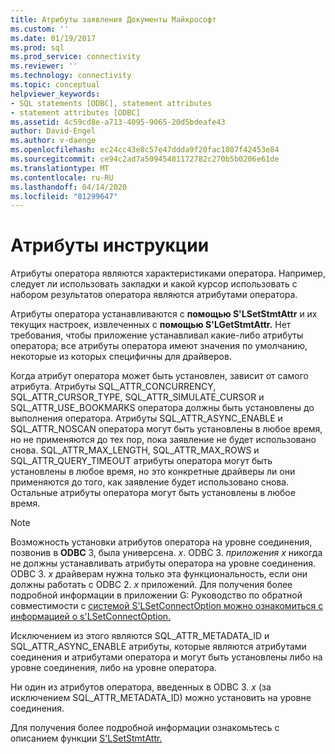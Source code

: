 ```yaml
---
title: Атрибуты заявления Документы Майкрософт
ms.custom: ''
ms.date: 01/19/2017
ms.prod: sql
ms.prod_service: connectivity
ms.reviewer: ''
ms.technology: connectivity
ms.topic: conceptual
helpviewer_keywords:
- SQL statements [ODBC], statement attributes
- statement attributes [ODBC]
ms.assetid: 4c59cd8e-a713-4095-9065-20d5bdeafe43
author: David-Engel
ms.author: v-daenge
ms.openlocfilehash: ec24cc43e8c57e47ddda9f20fac1807f42453e84
ms.sourcegitcommit: ce94c2ad7a50945481172782c270b5b0206e61de
ms.translationtype: MT
ms.contentlocale: ru-RU
ms.lasthandoff: 04/14/2020
ms.locfileid: "81299647"
---
```

# <a name="statement-attributes"></a>Атрибуты инструкции
Атрибуты оператора являются характеристиками оператора. Например, следует ли использовать закладки и какой курсор использовать с набором результатов оператора являются атрибутами оператора.  
  
 Атрибуты оператора устанавливаются с **помощью S'LSetStmtAttr** и их текущих настроек, извлеченных с **помощью S'LGetStmtAttr.** Нет требования, чтобы приложение устанавливал какие-либо атрибуты оператора; все атрибуты оператора имеют значения по умолчанию, некоторые из которых специфичны для драйверов.  
  
 Когда атрибут оператора может быть установлен, зависит от самого атрибута. Атрибуты SQL_ATTR_CONCURRENCY, SQL_ATTR_CURSOR_TYPE, SQL_ATTR_SIMULATE_CURSOR и SQL_ATTR_USE_BOOKMARKS оператора должны быть установлены до выполнения оператора. Атрибуты SQL_ATTR_ASYNC_ENABLE и SQL_ATTR_NOSCAN оператора могут быть установлены в любое время, но не применяются до тех пор, пока заявление не будет использовано снова. SQL_ATTR_MAX_LENGTH, SQL_ATTR_MAX_ROWS и SQL_ATTR_QUERY_TIMEOUT атрибуты оператора могут быть установлены в любое время, но это конкретные драйверы ли они применяются до того, как заявление будет использовано снова. Остальные атрибуты оператора могут быть установлены в любое время.  
  
> [!NOTE]  
>  Возможность установки атрибутов оператора на уровне соединения, позвонив в **ODBC** 3, была универсена. *x*. ODBC 3. *приложения x* никогда не должны устанавливать атрибуты оператора на уровне соединения. ODBC 3. *x* драйверам нужна только эта функциональность, если они должны работать с ODBC 2. *x* приложений. Для получения более подробной информации в приложении G: Руководство по обратной совместимости с [системой S'LSetConnectOption можно ознакомиться с информацией о s'LSetConnectOption.](../../../odbc/reference/appendixes/sqlsetconnectoption-mapping.md)  
>   
>  Исключением из этого являются SQL_ATTR_METADATA_ID и SQL_ATTR_ASYNC_ENABLE атрибуты, которые являются атрибутами соединения и атрибутами оператора и могут быть установлены либо на уровне соединения, либо на уровне оператора.  
>   
>  Ни один из атрибутов оператора, введенных в ODBC 3. *x* (за исключением SQL_ATTR_METADATA_ID) можно установить на уровне соединения.  
  
 Для получения более подробной информации ознакомьтесь с описанием функции [S'LSetStmtAttr.](../../../odbc/reference/syntax/sqlsetstmtattr-function.md)
